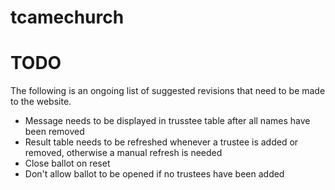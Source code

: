 # tcamechurch

# TODO
The following is an ongoing list of suggested revisions that need to be made to the website.

* Message needs to be displayed in trusstee table after all names have been removed
* Result table needs to be refreshed whenever a trustee is added or removed, otherwise a manual refresh is needed 
* Close ballot on reset
* Don't allow ballot to be opened if no trustees have been added     
